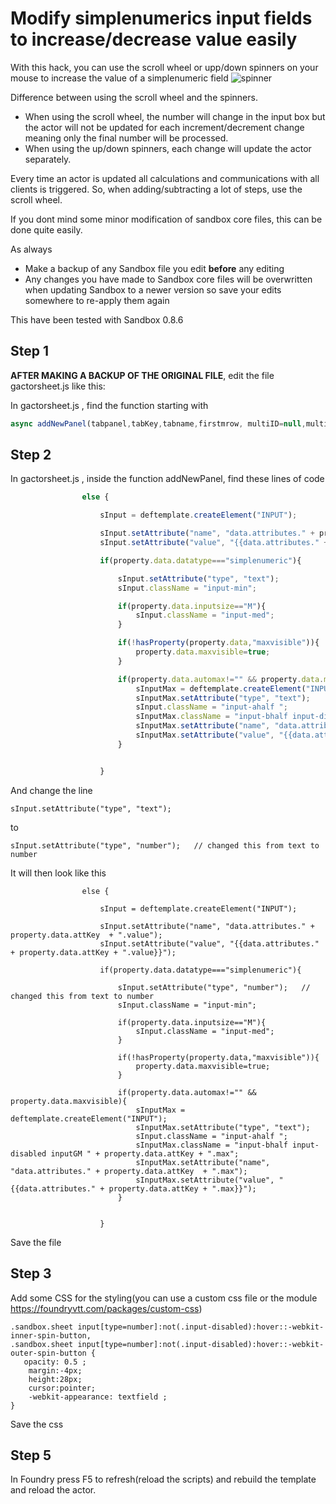 # Modify simplenumerics input fields to increase/decrease value easily
With this hack, you can use the scroll wheel or upp/down spinners on your mouse to increase the value of a simplenumeric field
![spinner](https://user-images.githubusercontent.com/81265884/116862386-f24e5a80-ac04-11eb-93b1-b7f88a99d867.gif)

Difference between using the scroll wheel and the spinners.
* When using the scroll wheel, the number will change in the input box but the actor will not be updated for each increment/decrement change meaning only the final number will be processed.
* When using the up/down spinners, each change will update the actor separately.

Every time an actor is updated all calculations and communications with all clients is triggered.
So, when adding/subtracting a lot of steps, use the scroll wheel.

If you dont mind some minor modification of sandbox core files, this can be done quite easily.

As always
* Make a backup of any Sandbox file you edit __**before**__ any editing
* Any changes you have made to Sandbox core files will be overwritten when updating Sandbox to a newer version so save your edits somewhere to re-apply them again 

This have been tested with Sandbox 0.8.6

## Step 1

**AFTER MAKING A BACKUP OF THE ORIGINAL FILE**, edit the file gactorsheet.js like this:

In gactorsheet.js , find the function starting with 
``` javascript 
async addNewPanel(tabpanel,tabKey,tabname,firstmrow, multiID=null,multiName=null,_paneldata=null){
```
## Step 2
In gactorsheet.js , inside the function addNewPanel, find these lines of code
``` javascript
                else {

                    sInput = deftemplate.createElement("INPUT");

                    sInput.setAttribute("name", "data.attributes." + property.data.attKey  + ".value");
                    sInput.setAttribute("value", "{{data.attributes." + property.data.attKey + ".value}}");

                    if(property.data.datatype==="simplenumeric"){

                        sInput.setAttribute("type", "text");  
                        sInput.className = "input-min";

                        if(property.data.inputsize=="M"){
                            sInput.className = "input-med";
                        }

                        if(!hasProperty(property.data,"maxvisible")){
                            property.data.maxvisible=true;
                        }

                        if(property.data.automax!="" && property.data.maxvisible){
                            sInputMax = deftemplate.createElement("INPUT");
                            sInputMax.setAttribute("type", "text");
                            sInput.className = "input-ahalf ";
                            sInputMax.className = "input-bhalf input-disabled inputGM " + property.data.attKey + ".max";
                            sInputMax.setAttribute("name", "data.attributes." + property.data.attKey  + ".max");
                            sInputMax.setAttribute("value", "{{data.attributes." + property.data.attKey + ".max}}");
                        }


                    }
```

And change the line
```
sInput.setAttribute("type", "text");
```
to
```
sInput.setAttribute("type", "number");   // changed this from text to number
```
It will then look like this

```
                else {

                    sInput = deftemplate.createElement("INPUT");

                    sInput.setAttribute("name", "data.attributes." + property.data.attKey  + ".value");
                    sInput.setAttribute("value", "{{data.attributes." + property.data.attKey + ".value}}");

                    if(property.data.datatype==="simplenumeric"){

                        sInput.setAttribute("type", "number");   // changed this from text to number
                        sInput.className = "input-min";

                        if(property.data.inputsize=="M"){
                            sInput.className = "input-med";
                        }

                        if(!hasProperty(property.data,"maxvisible")){
                            property.data.maxvisible=true;
                        }

                        if(property.data.automax!="" && property.data.maxvisible){
                            sInputMax = deftemplate.createElement("INPUT");
                            sInputMax.setAttribute("type", "text");
                            sInput.className = "input-ahalf ";
                            sInputMax.className = "input-bhalf input-disabled inputGM " + property.data.attKey + ".max";
                            sInputMax.setAttribute("name", "data.attributes." + property.data.attKey  + ".max");
                            sInputMax.setAttribute("value", "{{data.attributes." + property.data.attKey + ".max}}");
                        }


                    }
```
Save the file

## Step 3
Add some CSS for the styling(you can use a custom css file or the module https://foundryvtt.com/packages/custom-css)

```
.sandbox.sheet input[type=number]:not(.input-disabled):hover::-webkit-inner-spin-button,
.sandbox.sheet input[type=number]:not(.input-disabled):hover::-webkit-outer-spin-button {
   opacity: 0.5 ;
	margin:-4px;
	height:28px;	
	cursor:pointer;
	-webkit-appearance: textfield ;	
}
```
Save the css
## Step 5 
In Foundry press F5 to refresh(reload the scripts) and rebuild the template and reload the actor.

